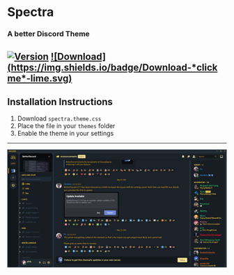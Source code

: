 # Spectra
### A better Discord Theme
[![Version](https://img.shields.io/badge/Version-1.0-fdc91e.svg)](https://shields.io/)
[![Download](https://img.shields.io/badge/Download-*click me*-lime.svg)](https://downgit.github.io/#/home?url=https://github.com/p0rtL6/Spectra/blob/main/spectra.theme.css)
---
## Installation Instructions ##
1. Download ``spectra.theme.css``
2. Place the file in your ``themes`` folder
3. Enable the theme in your settings
---
![Preview](/assets/Template.png)
